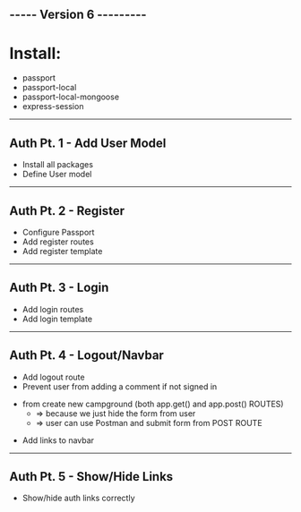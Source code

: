 
----- Version 6 ---------
-----------------------------
# Install:
* passport
* passport-local
* passport-local-mongoose
* express-session

------------------------------
## Auth Pt. 1 - Add User Model
* Install all packages
* Define User model

---------------------------------
## Auth Pt. 2 - Register 
* Configure Passport
* Add register routes
* Add register template

--------------------------------
## Auth Pt. 3 - Login
* Add login routes
* Add login template

-------------------------------
## Auth Pt. 4 - Logout/Navbar
* Add logout route
* Prevent user from adding a comment if not signed in 
 + from create new campground (both app.get() and app.post() ROUTES)
    * => because we just hide the form from user
    * => user can use Postman and submit form from POST ROUTE
* Add links to navbar

---------------------------------
## Auth Pt. 5 - Show/Hide Links
* Show/hide auth links correctly